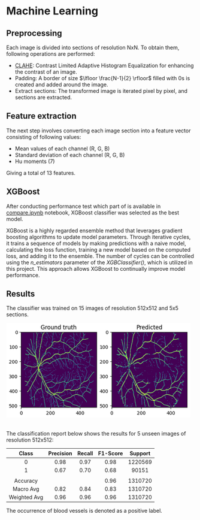 # Machine Learning

## Preprocessing

Each image is divided into sections of resolution NxN. To obtain them, following operations are performed:
- [CLAHE](https://en.wikipedia.org/wiki/Adaptive_histogram_equalization): Contrast Limited Adaptive Histogram Equalization for enhancing the contrast of an image.
- Padding: A border of size $\lfloor \frac{N-1}{2} \rfloor$ filled with 0s is created and added around the image.
- Extract sections: The transformed image is iterated pixel by pixel, and sections are extracted.

## Feature extraction

The next step involves converting each image section into a feature vector consisting of following values:
- Mean values of each channel (R, G, B)
- Standard deviation of each channel (R, G, B)
- Hu moments (7)

Giving a total of 13 features.

## XGBoost

After conducting performance test which part of is available in [compare.ipynb](compare.ipynb) notebook, XGBoost classifier was selected as the best model.

XGBoost is a highly regarded ensemble method that leverages gradient boosting algorithms to update model parameters. Through iterative cycles, it trains a sequence of models by making predictions with a naive model, calculating the loss function, training a new model based on the computed loss, and adding it to the ensemble. The number of cycles can be controlled using the <em>n_estimators</em> parameter of the <em>XGBClassifier()</em>, which is utilized in this project. This approach allows XGBoost to continually improve model performance.

## Results

The classifier was trained on 15 images of resolution 512x512 and 5x5 sections.

<img src="result.png"><br><br>

The classification report below shows the results for 5 unseen images of resolution 512x512:

|    Class    | Precision |  Recall  | F1-Score | Support |
|:-----------:|:---------:|:--------:|:--------:|:-------:|
|      0      |    0.98   |   0.97   |   0.98   |  1220569 |
|      1      |    0.67   |   0.70   |   0.68   |   90151  |
|             |           |          |          |         |
|  Accuracy   |           |          |   0.96   | 1310720 |
|  Macro Avg  |    0.82   |   0.84   |   0.83   | 1310720 |
|Weighted Avg |    0.96   |   0.96   |   0.96   | 1310720 |

The occurrence of blood vessels is denoted as a positive label.
